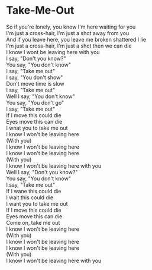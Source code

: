 # Take-Me-Out

So if you're lonely, you know I'm here waiting for you  
I'm just a cross-hair, I'm just a shot away from you  
And if you leave here, you leave me broken shattered I lie  
I'm just a cross-hair, I'm just a shot then we can die  
I know I wont be leaving here with you  
I say, "Don't you know?"  
You say, "You don't know"  
I say, "Take me out"  
I say, "You don't show"  
Don't move time is slow  
I say, "Take me out"  
Well I say, "You don't know"  
You say, "You don't go"  
I say, "Take me out"  
If I move this could die  
Eyes move this can die  
I wnat you to take me out  
I know I won't be leaving here  
(With you)  
I know I won't be leaving here  
I know I won't be leaving here  
(With you)  
I know I won't be leaving here with you  
Well I say, "Don't you know?"  
You say, "You don't know"  
I say, "Take me out"  
If I wane this could die  
I wait this could die  
I want you to take me out  
If I move this could die  
Eyes move this can die  
Come on, take me out  
I know I won't be leaving here  
(With you)  
I know I won't be leaving here  
I know I won't be leaving here  
(With you)  
I know I won't be leaving here with you
